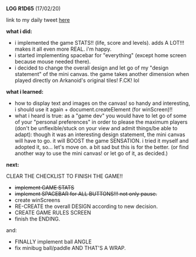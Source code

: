 **LOG R1D65** (17/02/20)

link to my daily tweet [here](https://twitter.com/Nightcoder2/status/1229291598518915072)

**what i did:**

- i implemented the game STATS!! (life, score and levels). adds A LOT!!! makes it all even more REAL. i'm happy.
- i started implementing spacebar for "everything" (except home screen because mouse needed there).
- i decided to change the overall design and let go of my "design statement" of the mini canvas. the game takes another dimension when played directly on Arkanoid's original tiles! F.CK! lol

**what i learned:**

- how to display text and images on the canvas! so handy and interesting, i should use it again + document.createElement (for winScreen)!!
- what i heard is true: as a "game dev" you would have to let go of some of your "personal preferences" in order to please the maximum players (don't be unflexible/stuck on your view and admit things/be able to adapt): though it was an interesting design statement, the mini canvas will have to go. it will BOOST the game SENSATION. i tried it myself and adopted it, so... let's move on. a bit sad but this is for the better. (or find another way to use the mini canvas! or let go of it, as decided.)

**next:**

CLEAR THE CHECKLIST TO FINISH THE GAME!!

- ~~implement GAME STATS~~
- ~~implement SPACEBAR for ALL BUTTONS!!! not only pause.~~
- create winScreens
- RE-CREATE the overall DESIGN according to new decision.
- CREATE GAME RULES SCREEN 
- finish the ENDING.

and:

- FINALLY implement ball ANGLE
- fix minibug ball/paddle AND THAT'S A WRAP.
